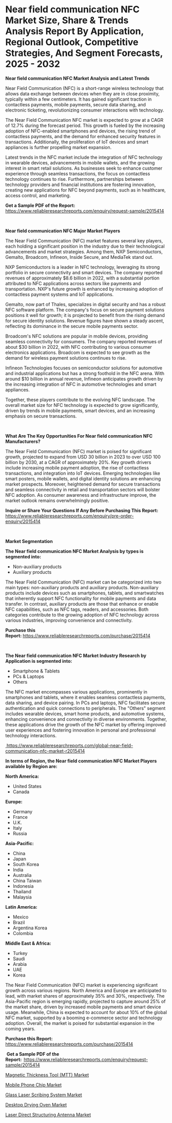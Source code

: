 <p><h1>Near field communication NFC Market Size, Share & Trends Analysis Report By Application, Regional Outlook, Competitive Strategies, And Segment Forecasts, 2025 - 2032</h1></p><p><strong>Near field communication NFC Market Analysis and Latest Trends</strong></p>
<p><p>Near Field Communication (NFC) is a short-range wireless technology that allows data exchange between devices when they are in close proximity, typically within a few centimeters. It has gained significant traction in contactless payments, mobile payments, secure data sharing, and electronic ticketing, revolutionizing consumer interactions with technology.</p><p>The Near Field Communication NFC market is expected to grow at a CAGR of 12.7% during the forecast period. This growth is fueled by the increasing adoption of NFC-enabled smartphones and devices, the rising trend of contactless payments, and the demand for enhanced security features in transactions. Additionally, the proliferation of IoT devices and smart appliances is further propelling market expansion.</p><p>Latest trends in the NFC market include the integration of NFC technology in wearable devices, advancements in mobile wallets, and the growing interest in smart retail solutions. As businesses seek to enhance customer experience through seamless transactions, the focus on contactless technology continues to rise. Furthermore, partnerships between technology providers and financial institutions are fostering innovation, creating new applications for NFC beyond payments, such as in healthcare, access control, and marketing.</p></p>
<p><strong>Get a Sample PDF of the Report:&nbsp;</strong> <a href="https://www.reliableresearchreports.com/enquiry/request-sample/2015414?utm_campaign=2287&utm_medium=2&utm_source=Github&utm_content=ia&utm_term=06042025&utm_id=near-field-communication-nfc">https://www.reliableresearchreports.com/enquiry/request-sample/2015414</a></p>
<p>&nbsp;</p>
<p><strong>Near field communication NFC Major Market Players</strong></p>
<p><p>The Near Field Communication (NFC) market features several key players, each holding a significant position in the industry due to their technological advancements and market strategies. Among them, NXP Semiconductors, Gemalto, Broadcom, Infineon, Inside Secure, and MediaTek stand out.</p><p>NXP Semiconductors is a leader in NFC technology, leveraging its strong portfolio in secure connectivity and smart devices. The company reported revenues of approximately $8.6 billion in 2022, with a substantial portion attributed to NFC applications across sectors like payments and transportation. NXP's future growth is enhanced by increasing adoption of contactless payment systems and IoT applications.</p><p>Gemalto, now part of Thales, specializes in digital security and has a robust NFC software platform. The company's focus on secure payment solutions positions it well for growth; it is projected to benefit from the rising demand for secure identity solutions. Revenue figures have shown a steady ascent, reflecting its dominance in the secure mobile payments sector.</p><p>Broadcom's NFC solutions are popular in mobile devices, providing seamless connectivity for consumers. The company reported revenues of about $30 billion in 2022, with NFC contributing to various consumer electronics applications. Broadcom is expected to see growth as the demand for wireless payment solutions continues to rise.</p><p>Infineon Technologies focuses on semiconductor solutions for automotive and industrial applications but has a strong foothold in the NFC arena. With around $10 billion in annual revenue, Infineon anticipates growth driven by the increasing integration of NFC in automotive technologies and smart appliances.</p><p>Together, these players contribute to the evolving NFC landscape. The overall market size for NFC technology is expected to grow significantly, driven by trends in mobile payments, smart devices, and an increasing emphasis on secure transactions.</p></p>
<p>&nbsp;</p>
<p><strong>What Are The Key Opportunities For Near field communication NFC Manufacturers?</strong></p>
<p><p>The Near Field Communication (NFC) market is poised for significant growth, projected to expand from USD 30 billion in 2023 to over USD 100 billion by 2030, at a CAGR of approximately 20%. Key growth drivers include increasing mobile payment adoption, the rise of contactless transactions, and integration into IoT devices. Emerging technologies like smart posters, mobile wallets, and digital identity solutions are enhancing market prospects. Moreover, heightened demand for secure transactions and seamless connectivity in retail and transportation sectors will bolster NFC adoption. As consumer awareness and infrastructure improve, the market outlook remains overwhelmingly positive.</p></p>
<p><strong>Inquire or Share Your Questions If Any Before Purchasing This Report:</strong> <a href="https://www.reliableresearchreports.com/enquiry/pre-order-enquiry/2015414?utm_campaign=2287&utm_medium=2&utm_source=Github&utm_content=ia&utm_term=06042025&utm_id=near-field-communication-nfc">https://www.reliableresearchreports.com/enquiry/pre-order-enquiry/2015414</a></p>
<p>&nbsp;</p>
<p><strong>Market Segmentation</strong></p>
<p><strong>The Near field communication NFC Market Analysis by types is segmented into:</strong></p>
<p><ul><li>Non-auxiliary products</li><li>Auxiliary products</li></ul></p>
<p><p>The Near Field Communication (NFC) market can be categorized into two main types: non-auxiliary products and auxiliary products. Non-auxiliary products include devices such as smartphones, tablets, and smartwatches that inherently support NFC functionality for mobile payments and data transfer. In contrast, auxiliary products are those that enhance or enable NFC capabilities, such as NFC tags, readers, and accessories. Both categories contribute to the growing adoption of NFC technology across various industries, improving convenience and connectivity.</p></p>
<p><strong>Purchase this Report:&nbsp;</strong><a href="https://www.reliableresearchreports.com/purchase/2015414?utm_campaign=2287&utm_medium=2&utm_source=Github&utm_content=ia&utm_term=06042025&utm_id=near-field-communication-nfc">https://www.reliableresearchreports.com/purchase/2015414</a></p>
<p>&nbsp;</p>
<p><strong>The Near field communication NFC Market Industry Research by Application is segmented into:</strong></p>
<p><ul><li>Smartphone & Tablets</li><li>PCs & Laptops</li><li>Others</li></ul></p>
<p><p>The NFC market encompasses various applications, prominently in smartphones and tablets, where it enables seamless contactless payments, data sharing, and device pairing. In PCs and laptops, NFC facilitates secure authentication and quick connections to peripherals. The "Others" segment includes wearable devices, smart home products, and automotive systems, enhancing convenience and connectivity in diverse environments. Together, these applications drive the growth of the NFC market by offering improved user experiences and fostering innovation in personal and professional technology interactions.</p></p>
<p><a href="https://www.reliableresearchreports.com/global-near-field-communication-nfc-market-r2015414?utm_campaign=2287&utm_medium=2&utm_source=Github&utm_content=ia&utm_term=06042025&utm_id=near-field-communication-nfc">&nbsp;https://www.reliableresearchreports.com/global-near-field-communication-nfc-market-r2015414</a></p>
<p><strong>In terms of Region, the Near field communication NFC Market Players available by Region are:</strong></p>
<p>
    <p> <strong> North America: </strong>
        <ul>
            <li>United States</li>
            <li>Canada</li>
        </ul>
        </p> 
    <p> <strong> Europe: </strong>
        <ul>
            <li>Germany</li>
            <li>France</li>
            <li>U.K.</li>
            <li>Italy</li>
            <li>Russia</li>
        </ul>
        </p> 
    <p> <strong> Asia-Pacific: </strong>
        <ul>
            <li>China</li>
            <li>Japan</li>
            <li>South Korea</li>
            <li>India</li>
            <li>Australia</li>
            <li>China Taiwan</li>
            <li>Indonesia</li>
            <li>Thailand</li>
            <li>Malaysia</li>
        </ul>
        </p> 
    <p> <strong> Latin America: </strong>
        <ul>
            <li>Mexico</li>
            <li>Brazil</li>
            <li>Argentina Korea</li>
            <li>Colombia</li>
        </ul>
        </p> 
    <p> <strong> Middle East & Africa: </strong>
        <ul>
            <li>Turkey</li>
            <li>Saudi</li>
            <li>Arabia</li>
            <li>UAE</li>
            <li>Korea</li>
        </ul>
    </p>
    </p>
<p><p>The Near Field Communication (NFC) market is experiencing significant growth across various regions. North America and Europe are anticipated to lead, with market shares of approximately 35% and 30%, respectively. The Asia-Pacific region is emerging rapidly, projected to capture around 25% of the market share, driven by increased mobile payments and smart device usage. Meanwhile, China is expected to account for about 10% of the global NFC market, supported by a booming e-commerce sector and technology adoption. Overall, the market is poised for substantial expansion in the coming years.</p></p>
<p><strong>Purchase this Report: </strong><a href="https://www.reliableresearchreports.com/purchase/2015414?utm_campaign=2287&utm_medium=2&utm_source=Github&utm_content=ia&utm_term=06042025&utm_id=near-field-communication-nfc">https://www.reliableresearchreports.com/purchase/2015414</a></p>
<p>&nbsp;<strong>Get a Sample PDF of the Report:&nbsp;&nbsp;</strong><a href="https://www.reliableresearchreports.com/enquiry/request-sample/2015414?utm_campaign=2287&utm_medium=2&utm_source=Github&utm_content=ia&utm_term=06042025&utm_id=near-field-communication-nfc">https://www.reliableresearchreports.com/enquiry/request-sample/2015414</a></p>
<p><strong></strong></p>
<p><p><a href="https://www.linkedin.com/pulse/insightful-magnetic-thickness-tool-mtt-market-report-analyzing-81rxe?utm_campaign=2287&utm_medium=2&utm_source=Github&utm_content=ia&utm_term=06042025&utm_id=near-field-communication-nfc">Magnetic Thickness Tool (MTT) Market</a></p><p><a href="https://github.com/amourdeeks8j/Market-Research-Report-List-1/blob/main/mobile-phone-chip-market.md?utm_campaign=2287&utm_medium=2&utm_source=Github&utm_content=ia&utm_term=06042025&utm_id=near-field-communication-nfc">Mobile Phone Chip Market</a></p><p><a href="https://www.linkedin.com/pulse/glass-laser-scribing-system-industry-sector-market-dynamics-gxywe?utm_campaign=2287&utm_medium=2&utm_source=Github&utm_content=ia&utm_term=06042025&utm_id=near-field-communication-nfc">Glass Laser Scribing System Market</a></p><p><a href="https://www.linkedin.com/pulse/aligning-strategies-desktop-drying-oven-market-insights-h3toe?utm_campaign=2287&utm_medium=2&utm_source=Github&utm_content=ia&utm_term=06042025&utm_id=near-field-communication-nfc">Desktop Drying Oven Market</a></p><p><a href="https://github.com/shongranch73/Market-Research-Report-List-1/blob/main/laser-direct-structuring-antenna-market.md?utm_campaign=2287&utm_medium=2&utm_source=Github&utm_content=ia&utm_term=06042025&utm_id=near-field-communication-nfc">Laser Direct Structuring Antenna Market</a></p></p>
